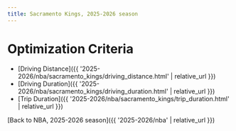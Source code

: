 ```yaml
---
title: Sacramento Kings, 2025-2026 season
---
```


# Optimization Criteria
- [Driving Distance]({{ '2025-2026/nba/sacramento_kings/driving_distance.html' | relative_url }})
- [Driving Duration]({{ '2025-2026/nba/sacramento_kings/driving_duration.html' | relative_url }})
- [Trip Duration]({{ '2025-2026/nba/sacramento_kings/trip_duration.html' | relative_url }})

[Back to NBA, 2025-2026 season]({{ '2025-2026/nba' | relative_url }})
